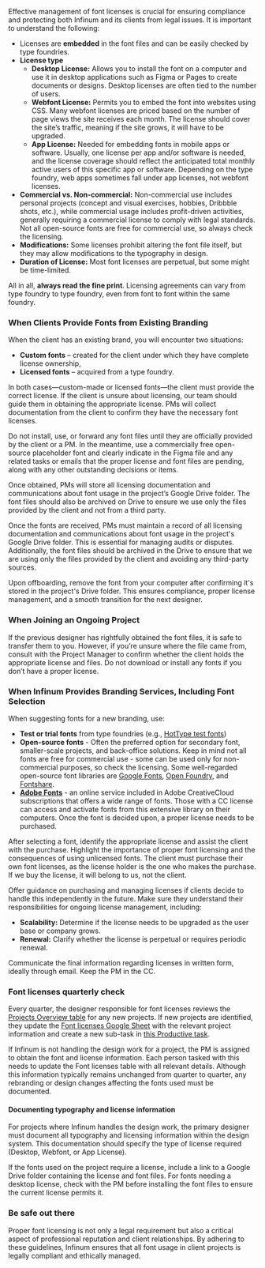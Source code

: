 Effective management of font licenses is crucial for ensuring compliance and protecting both Infinum and its clients from legal issues. It is important to understand the following:

* Licenses are **embedded** in the font files and can be easily checked by type foundries.
* **License type**
    * **Desktop License:** Allows you to install the font on a computer and use it in desktop applications such as Figma or Pages to create documents or designs. Desktop licenses are often tied to the number of users.
    * **Webfont License:** Permits you to embed the font into websites using CSS. Many webfont licenses are priced based on the number of page views the site receives each month. The license should cover the site’s traffic, meaning if the site grows, it will have to be upgraded.
    * **App License:** Needed for embedding fonts in mobile apps or software. Usually, one license per app and/or software is needed, and the license coverage should reflect the anticipated total monthly active users of this specific app or software. Depending on the type foundry, web apps sometimes fall under app licenses, not webfont licenses.
* **Commercial vs. Non-commercial:** Non-commercial use includes personal projects (concept and visual exercises, hobbies, Dribbble shots, etc.), while commercial usage includes profit-driven activities, generally requiring a commercial license to comply with legal standards. Not all open-source fonts are free for commercial use, so always check the licensing.
* **Modifications:** Some licenses prohibit altering the font file itself, but they may allow modifications to the typography in design.
* **Duration of License:** Most font licenses are perpetual, but some might be time-limited.

All in all, **always read the fine print**. Licensing agreements can vary from type foundry to type foundry, even from font to font within the same foundry. 


### **When Clients Provide Fonts from Existing Branding**

When the client has an existing brand, you will encounter two situations:



* **Custom fonts** – created for the client under which they have complete license ownership,
* **Licensed fonts** – acquired from a type foundry.

In both cases—custom-made or licensed fonts—the client must provide the correct license. If the client is unsure about licensing, our team should guide them in obtaining the appropriate license. PMs will collect documentation from the client to confirm they have the necessary font licenses.

Do not install, use, or forward any font files until they are officially provided by the client or a PM. In the meantime, use a commercially free open-source placeholder font and clearly indicate in the Figma file and any related tasks or emails that the proper license and font files are pending, along with any other outstanding decisions or items.

Once obtained, PMs will store all licensing documentation and communications about font usage in the project’s Google Drive folder. The font files should also be archived on Drive to ensure we use only the files provided by the client and not from a third party.

Once the fonts are received, PMs must maintain a record of all licensing documentation and communications about font usage in the project's Google Drive folder. This is essential for managing audits or disputes. Additionally, the font files should be archived in the Drive to ensure that we are using only the files provided by the client and avoiding any third-party sources.

Upon offboarding, remove the font from your computer after confirming it's stored in the project's Drive folder. This ensures compliance, proper license management, and a smooth transition for the next designer.


### **When Joining an Ongoing Project**

If the previous designer has rightfully obtained the font files, it is safe to transfer them to you. However, if you’re unsure where the file came from, consult with the Project Manager to confirm whether the client holds the appropriate license and files. Do not download or install any fonts if you don’t have a proper license.


### **When Infinum Provides Branding Services, Including Font Selection**

When suggesting fonts for a new branding, use:



* **Test or trial fonts** from type foundries (e.g., [HotType test fonts](https://hottype.co/test-fonts))
* **Open-source fonts** - Often the preferred option for secondary font, smaller-scale projects, and back-office solutions. Keep in mind not all fonts are free for commercial use - some can be used only for non-commercial purposes, so check the licensing. Some well-regarded open-source font libraries are [Google Fonts](https://fonts.google.com/), [Open Foundry](https://open-foundry.com/), and [Fontshare](https://www.fontshare.com/).
* **[Adobe Fonts](https://fonts.adobe.com/)** - an online service included in Adobe CreativeCloud subscriptions that offers a wide range of fonts. Those with a CC license can access and activate fonts from this extensive library on their computers. Once the font is decided upon, a proper license needs to be purchased.

After selecting a font, identify the appropriate license and assist the client with the purchase. Highlight the importance of proper font licensing and the consequences of using unlicensed fonts. The client must purchase their own font licenses, as the license holder is the one who makes the purchase. If we buy the license, it will belong to us, not the client.

Offer guidance on purchasing and managing licenses if clients decide to handle this independently in the future. Make sure they understand their responsibilities for ongoing license management, including:



* **Scalability:** Determine if the license needs to be upgraded as the user base or company grows.
* **Renewal:** Clarify whether the license is perpetual or requires periodic renewal.

Communicate the final information regarding licenses in written form, ideally through email. Keep the PM in the CC.


### **Font licenses quarterly check**

Every quarter, the designer responsible for font licenses reviews the [Projects Overview table](https://docs.google.com/spreadsheets/d/1W064oqJqNAjk89YJkcKAbtvu6Av3MFsZs6JrjhvtKVM/edit?usp=sharing) for any new projects. If new projects are identified, they update the [Font licenses Google Sheet](https://docs.google.com/spreadsheets/d/10DmW4-2J23p9RNp_bon7uELPaX8_zu5J/edit?usp=sharing&ouid=104146078075868413007&rtpof=true&sd=true) with the relevant project information and create a new sub-task in [this Productive task](https://app.productive.io/1-infinum/tasks/3131271). 

If Infinum is not handling the design work for a project, the PM is assigned to obtain the font and license information. Each person tasked with this needs to update the Font licenses table with all relevant details. Although this information typically remains unchanged from quarter to quarter, any rebranding or design changes affecting the fonts used must be documented.


#### Documenting typography and license information

For projects where Infinum handles the design work, the primary designer must document all typography and licensing information within the design system. This documentation should specify the type of license required (Desktop, Webfont, or App License).

If the fonts used on the project require a license, include a link to a Google Drive folder containing the license and font files. For fonts needing a desktop license, check with the PM before installing the font files to ensure the current license permits it.


### **Be safe out there**

Proper font licensing is not only a legal requirement but also a critical aspect of professional reputation and client relationships. By adhering to these guidelines, Infinum ensures that all font usage in client projects is legally compliant and ethically managed.

